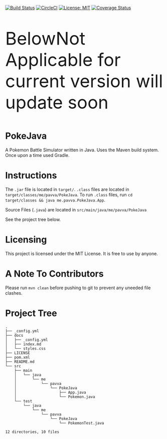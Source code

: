 [![Build Status](https://travis-ci.org/20avva/PokeJava.svg?branch=master)](https://travis-ci.org/20avva/PokeJava)
[![CircleCI](https://circleci.com/gh/20avva/PokeJava.svg?style=svg)](https://circleci.com/gh/20avva/PokeJava)
[![License: MIT](https://img.shields.io/badge/License-MIT-yellow.svg)](https://opensource.org/licenses/MIT)
[![Coverage Status](https://coveralls.io/repos/github/20avva/PokeJava/badge.svg)](https://coveralls.io/github/20avva/PokeJava)

<p style="font-size: 4em;">BelowNot Applicable for current version will update soon</p>

# PokeJava

A Pokemon Battle Simulator written in Java. Uses the Maven build system. Once upon a time used Gradle.

# Instructions

The `.jar` file is located in `target/`. `.class` files are located in `target/classes/me/pavva/PokeJava`. To run
 `.class` files, run `cd target/classes && java me.pavva.PokeJava.App`.
 
Source Files (`.java`) are located in `src/main/java/me/pavva/PokeJava`
 
See the project tree below.

# Licensing

This project is licensed under the MIT License. It is free to use by anyone.

# A Note To Contributors

Please run `mvn clean` before pushing to git to prevent any uneeded file clashes.

# Project Tree
```
.
├── _config.yml
├── docs
│   ├── _config.yml
│   ├── index.md
│   └── styles.css
├── LICENSE
├── pom.xml
├── README.md
└── src
    ├── main
    │   └── java
    │       └── me
    │           └── pavva
    │               └── PokeJava
    │                   ├── App.java
    │                   └── Pokemon.java
    └── test
        └── java
            └── me
                └── pavva
                    └── PokeJava
                        └── PokemonTest.java

12 directories, 10 files
```